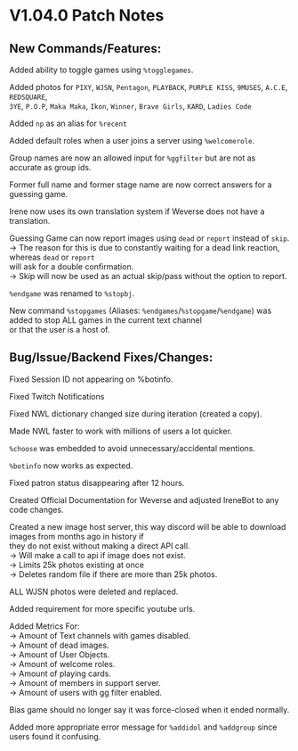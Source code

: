 # **V1.04.0 Patch Notes**  

## **New Commands/Features:**
Added ability to toggle games using `%togglegames`.  



Added photos for `PIXY`, `WJSN`, `Pentagon`, `PLAYBACK`, `PURPLE KISS`, `9MUSES`, `A.C.E`, `REDSQUARE`,  
`3YE`, `P.O.P`, `Maka Maka`, `Ikon`, `Winner`, `Brave Girls`, `KARD`, `Ladies Code`

Added `np` as an alias for `%recent`  

Added default roles when a user joins a server using `%welcomerole`.  

Group names are now an allowed input for `%ggfilter` but are not as accurate as group ids.  

Former full name and former stage name are now correct answers for a guessing game.  

Irene now uses its own translation system if Weverse does not have a translation.  

Guessing Game can now report images using `dead` or `report` instead of `skip`.  
-> The reason for this is due to constantly waiting for a dead link reaction, whereas `dead` or `report`  
will ask for a double confirmation.  
-> Skip will now be used as an actual skip/pass without the option to report.  

`%endgame` was renamed to `%stopbj`.  

New command `%stopgames` (Aliases: `%endgames`/`%stopgame`/`%endgame`) was added to stop ALL games in the current text channel  
or that the user is a host of.  

## **Bug/Issue/Backend Fixes/Changes:**
Fixed Session ID not appearing on %botinfo.  

Fixed Twitch Notifications  

Fixed NWL dictionary changed size during iteration (created a copy).  

Made NWL faster to work with millions of users a lot quicker.  

`%choose` was embedded to avoid unnecessary/accidental mentions.  

`%botinfo` now works as expected.  

Fixed patron status disappearing after 12 hours.  

Created Official Documentation for Weverse and adjusted IreneBot to any code changes.  

Created a new image host server, this way discord will be able to download images from months ago in history if  
they do not exist without making a direct API call.  
-> Will make a call to api if image does not exist.  
-> Limits 25k photos existing at once  
-> Deletes random file if there are more than 25k photos.  

ALL WJSN photos were deleted and replaced.  

Added requirement for more specific youtube urls.  

Added Metrics For:  
-> Amount of Text channels with games disabled.  
-> Amount of dead images.  
-> Amount of User Objects.  
-> Amount of welcome roles.  
-> Amount of playing cards.  
-> Amount of members in support server.  
-> Amount of users with gg filter enabled.  

Bias game should no longer say it was force-closed when it ended normally.  

Added more appropriate error message for `%addidol` and `%addgroup` since users found it confusing.  

